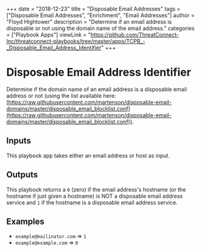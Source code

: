+++
date = "2018-12-23"
title = "Disposable Email Addresses"
tags = ["Disposable Email Addresses", "Enrichment", "Email Addresses"]
author = "Floyd Hightower"
description = "Determine if an email address is disposable or not using the domain name of the email address."
categories = ["Playbook Apps"]
viewLink = "https://github.com/ThreatConnect-Inc/threatconnect-playbooks/tree/master/apps/TCPB_-_Disposable_Email_Address_Identifier"
+++

# Disposable Email Address Identifier

Determine if the domain name of an email address is a disposable email address or not (using the list available here: [https://raw.githubusercontent.com/martenson/disposable-email-domains/master/disposable_email_blocklist.conf](https://raw.githubusercontent.com/martenson/disposable-email-domains/master/disposable_email_blocklist.conf)).

## Inputs

This playbook app takes either an email address or host as input.

## Outputs

This playbook returns a `0` (zero) if the email address's hostname (or the hostname if just given a hostname) is NOT a disposable email address service and `1` if the hostname is a disposable email address service.

## Examples

- `example@mailinator.com` => `1`
- `example@example.com` => `0`
